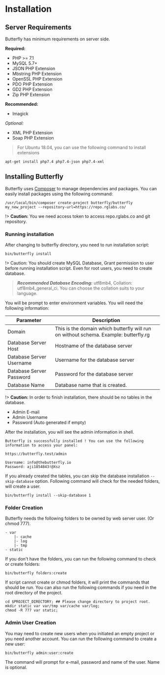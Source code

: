 # Installation

## Server Requirements

Butterfly has minimum requirements on server side. 

**Required:**

* PHP >= 7.1
* MySQL 5.7+
* JSON PHP Extension
* Mbstring PHP Extension
* OpenSSL PHP Extension
* PDO PHP Extension 
* GD2 PHP Extension
* Zip PHP Extension

**Recommended:**

* Imagick  

*Optional:*

* XML PHP Extension
* Soap PHP Extension

>For Ubuntu 18.04, you can use the following command to install extensions

```shell script
apt-get install php7.4 php7.4-json php7.4-xml
```

## Installing Butterfly

Butterfly uses [Composer](https://getcomposer.org/) to manage dependencies and packages. You can easily install packages using the following command:

```shell script
/usr/local/bin/composer create-project butterfly/butterfly my_new_project --repository-url=https://repo.rglabs.co/
```

!> **Caution:** You we need access token to access repo.rglabs.co and git repository.

### Running installation

After changing to butterfly directory, you need to run installation script:

```shell script
bin/butterfly install
```

!> Caution: You should create MySQL Database, Grant permission to user before running installation script. 
Even for root users, you need to create database.

> ***Recommended Database Encoding:*** utf8mb4, Collation: utf8mb4_general_ci. You can choose the collation suits to your language.

You will be prompt to enter environment variables. You will need the following information:

Parameter | Description
--- | ---
Domain | This is the domain which butterfly will run on without schema. Example: butterfly.rg 
Database Server Host | Hostname of the database server
Database Server Username | Username for the database server
Database Server Password | Password for the database server
Database Name | Database name that is created.

!> **Caution:** In order to finish installation, there should be no tables in the database.

- Admin E-mail
- Admin Username
- Password (Auto generated if empty)

After the installation, you will see the admin information in shell.

```shell script
Butterfly is successfully installed ! You can use the following information to access your panel:

https://butterfly.test/admin

Username: info@thebutterfly.io
Password: aji1854843!@Xsz
```

If you already created the tables, you can skip the database installation `--skip-database` option. Following command will check for the needed folders, will create a user.

```shell script
bin/butterfly install --skip-database 1
```

### Folder Creation

Butterfly needs the following folders to be owned by web server user. (Or chmod 777).

```
- var
    |- cache
    |- log
    |- tmp
- static
```

If you don't have the folders, you can run the following command to check or create folders:

```shell script
bin/butterfly folders:create
```

If script cannot create or chmod folders, it will print the commands that should be run. You can also run the 
following commands if you need in the root directory of the project.

```shell script
cd $PROJECT_DIRECTORY; ## Please change directory to project root.
mkdir static var var/tmp var/cache var/log;
chmod -R 777 var static;
```

### Admin User Creation

You may need to create new users when you initiated an empty project or you need another account. You can run the 
following command to create a new user:

```shell script
bin/butterfly admin:user:create
```

The command will prompt for e-mail, password and name of the user. Name is optional.